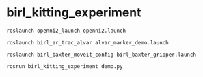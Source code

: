 # birl_kitting_experiment

`roslaunch openni2_launch openni2.launch`


`roslaunch birl_ar_trac_alvar alvar_marker_demo.launch`


`roslaunch birl_baxter_moveit_config birl_baxter_gripper.launch`

`rosrun birl_kitting_experiment demo.py`
